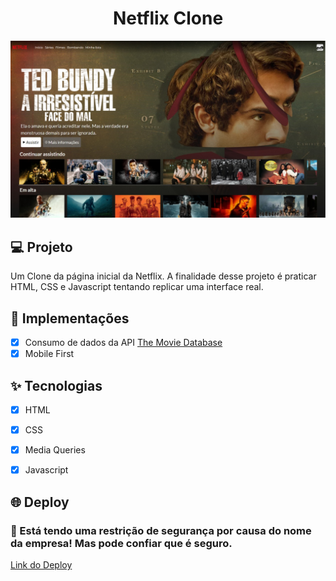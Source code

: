 <h1 align="center">
  Netflix Clone
</h1>

![Imagem Demonstração](assets/img/netflix-clone.jpg)

## 💻 Projeto
Um Clone da página inicial da Netflix. A finalidade desse projeto é praticar HTML, CSS e Javascript tentando replicar uma interface real.

## 🔨 Implementações

- [X] Consumo de dados da API [The Movie Database](https://developers.themoviedb.org/3)
- [X] Mobile First

## ✨ Tecnologias

- [X] HTML
- [X] CSS
- [X] Media Queries
- [X] Javascript


## 🌐 Deploy
### 💢 Está tendo uma restrição de segurança por causa do nome da empresa! Mas pode confiar que é seguro. 
[Link do Deploy](https://netflix-clone-phmc99.vercel.app/)
